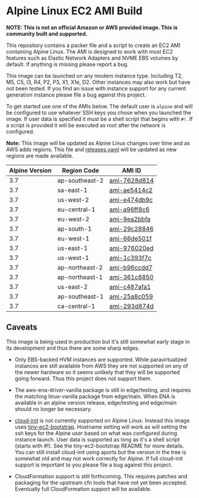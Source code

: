 # Alpine Linux EC2 AMI Build

**NOTE: This is not an official Amazon or AWS provided image. This is community
built and supported.**

This repository contains a packer file and a script to create an EC2 AMI
containing Alpine Linux. The AMI is designed to work with most EC2 features
such as Elastic Network Adapters and NVME EBS volumes by default. If anything
is missing please report a bug.

This image can be launched on any modern instance type. Including T2, M5, C5,
I3, R4, P2, P3, X1, X1e, D2. Other instances may also work but have not been
tested. If you find an issue with instance support for any current generation
instance please file a bug against this project.

To get started use one of the AMIs below. The default user is `alpine` and will
be configured to use whatever SSH keys you chose when you launched the image.
If user data is specified it must be a shell script that begins with `#!`. If a
script is provided it will be executed as root after the network is configured.

**Note:** This image will be updated as Alpine Linux changes over time and as
AWS adds regions. This file and
[releases.yaml](https://github.com/mcrute/alpine-ec2-ami/blob/master/releases.yaml)
will be updated as new regions are made available.

| Alpine Version | Region Code | AMI ID |
| -------------- | ----------- | ------ |
| 3.7 | ap-southeast-2 | [ami-7628d814](https://ap-southeast-2.console.aws.amazon.com/ec2/home#launchAmi=ami-7628d814) |
| 3.7 | sa-east-1 | [ami-ae5414c2](https://sa-east-1.console.aws.amazon.com/ec2/home#launchAmi=ami-ae5414c2) |
| 3.7 | us-west-2 | [ami-e474db9c](https://us-west-2.console.aws.amazon.com/ec2/home#launchAmi=ami-e474db9c) |
| 3.7 | eu-central-1 | [ami-a96ff8c6](https://eu-central-1.console.aws.amazon.com/ec2/home#launchAmi=ami-a96ff8c6) |
| 3.7 | eu-west-2 | [ami-9ea2bbfa](https://eu-west-2.console.aws.amazon.com/ec2/home#launchAmi=ami-9ea2bbfa) |
| 3.7 | ap-south-1 | [ami-29c28846](https://ap-south-1.console.aws.amazon.com/ec2/home#launchAmi=ami-29c28846) |
| 3.7 | eu-west-1 | [ami-66de501f](https://eu-west-1.console.aws.amazon.com/ec2/home#launchAmi=ami-66de501f) |
| 3.7 | us-east-1 | [ami-976020ed](https://us-east-1.console.aws.amazon.com/ec2/home#launchAmi=ami-976020ed) |
| 3.7 | us-west-1 | [ami-1c393f7c](https://us-west-1.console.aws.amazon.com/ec2/home#launchAmi=ami-1c393f7c) |
| 3.7 | ap-northeast-2 | [ami-b96ccdd7](https://ap-northeast-2.console.aws.amazon.com/ec2/home#launchAmi=ami-b96ccdd7) |
| 3.7 | ap-northeast-1 | [ami-361c8850](https://ap-northeast-1.console.aws.amazon.com/ec2/home#launchAmi=ami-361c8850) |
| 3.7 | us-east-2 | [ami-c487afa1](https://us-east-2.console.aws.amazon.com/ec2/home#launchAmi=ami-c487afa1) |
| 3.7 | ap-southeast-1 | [ami-25a8c059](https://ap-southeast-1.console.aws.amazon.com/ec2/home#launchAmi=ami-25a8c059) |
| 3.7 | ca-central-1 | [ami-293d874d](https://ca-central-1.console.aws.amazon.com/ec2/home#launchAmi=ami-293d874d) |

## Caveats

This image is being used in production but it's still somewhat early stage in
its development and thus there are some sharp edges.

- Only EBS-backed HVM instances are supported. While paravirtualized instances
  are still available from AWS they are not supported on any of the newer
  hardware so it seems unlikely that they will be supported going forward. Thus
  this project does not support them.

- The aws-ena-driver-vanilla package is still in edge/testing, and requires the
  matching linux-vanilla package from edge/main.  When ENA is available in an
  alpine version release, edge/testing and edge/main should no longer be
  necessary.

- [cloud-init](https://cloudinit.readthedocs.io/en/latest/) is not currently
  supported on Alpine Linux. Instead this image uses
  [tiny-ec2-bootstrap](https://github.com/mcrute/tiny-ec2-bootstrap). Hostname
  setting will work as will setting the ssh keys for the Alpine user based on
  what was configured during instance launch. User data is supported as long
  as it's a shell script (starts with #!). See the tiny-ec2-bootstrap README
  for more details. You can still install cloud-init using aports but the
  version in the tree is somewhat old and may not work correctly for Alpine.
  If full cloud-init support is important to you please file a bug against this
  project.

- CloudFormation support is still forthcoming. This requires patches and
  packaging for the upstream cfn tools that have not yet been accepted.
  Eventually full CloudFormation support will be available.
